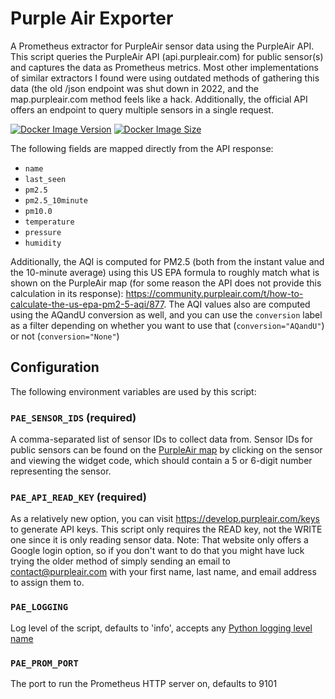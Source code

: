 # Purple Air Exporter
A Prometheus extractor for PurpleAir sensor data using the PurpleAir API. This script queries the PurpleAir API (api.purpleair.com) for public sensor(s) and captures the data as Prometheus metrics. Most other implementations of similar extractors I found were using outdated methods of gathering this data (the old /json endpoint was shut down in 2022, and the map.purpleair.com method feels like a hack. Additionally, the official API offers an endpoint to query multiple sensors in a single request.

[![Docker Image Version](https://img.shields.io/docker/v/nirajsanghvi/purpleair_exporter?sort=semver)][hub]
[![Docker Image Size](https://img.shields.io/docker/image-size/nirajsanghvi/purpleair_exporter)][hub]

[hub]: https://hub.docker.com/r/nirajsanghvi/purpleair_exporter/

The following fields are mapped directly from the API response:
- `name`
- `last_seen`
- `pm2.5`
- `pm2.5_10minute`
- `pm10.0`
- `temperature`
- `pressure`
- `humidity`

Additionally, the AQI is computed for PM2.5 (both from the instant value and the 10-minute average) using this US EPA formula to roughly match what is shown on the PurpleAir map (for some reason the API does not provide this calculation in its response): https://community.purpleair.com/t/how-to-calculate-the-us-epa-pm2-5-aqi/877. The AQI values also are computed using the AQandU conversion as well, and you can use the `conversion` label as a filter depending on whether you want to use that (`conversion="AQandU"`) or not (`conversion="None"`)

## Configuration
The following environment variables are used by this script:

### `PAE_SENSOR_IDS` (required)
A comma-separated list of sensor IDs to collect data from. Sensor IDs for public sensors can be found on the [PurpleAir map](https://map.purpleair.com) by clicking on the sensor and viewing the widget code, which should contain a 5 or 6-digit number representing the sensor.

### `PAE_API_READ_KEY` (required)
As a relatively new option, you can visit https://develop.purpleair.com/keys to generate API keys. This script only requires the READ key, not the WRITE one since it is only reading sensor data. Note: That website only offers a Google login option, so if you don't want to do that you might have luck trying the older method of simply sending an email to contact@purpleair.com with your first name, last name, and email address to assign them to.

### `PAE_LOGGING`
Log level of the script, defaults to 'info', accepts any [Python logging level name](https://docs.python.org/3/howto/logging.html#logging-levels)

### `PAE_PROM_PORT`
The port to run the Prometheus HTTP server on, defaults to 9101
